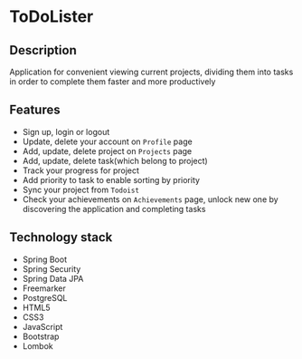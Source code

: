 # ToDoLister

## Description
Application for convenient viewing current projects, dividing them into tasks in order to complete them faster and more productively

## Features
- Sign up, login or logout
- Update, delete your account on `Profile` page
- Add, update, delete project on `Projects` page
- Add, update, delete task(which belong to project)
- Track your progress for project
- Add priority to task to enable sorting by priority
- Sync your project from `Todoist`
- Check your achievements on `Achievements` page, unlock new one by discovering the application and completing tasks

## Technology stack

- Spring Boot
- Spring Security
- Spring Data JPA
- Freemarker
- PostgreSQL
- HTML5
- CSS3
- JavaScript
- Bootstrap
- Lombok




